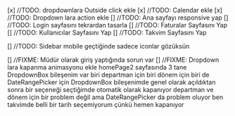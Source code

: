 [x] //TODO: dropdownlara Outside click ekle
[x] //TODO: Calendar ekle
[x] //TODO: Dropdown lara action ekle
[] //TODO: Ana sayfayı responsive yap
[] //TODO: Login sayfasını tekrardan tasarla
[] //TODO: Faturalar Sayfasını Yap
[] //TODO: Kullanıcılar Sayfasını Yap
[] //TODO: Takvim Sayfasını Yap

[] //TODO: Sidebar mobile geçtiğinde sadece iconlar gözüksün

[] //FIXME: Müdür olarak giriş yaptığında sorun var
[] //FIXME: Dropdown lara kapanma animasyonu ekle
homePage2 sayfasında 3 tane DropdownBox bileşenim var biri departman için biri dönem için biri de DateRangePicker için DropdownBox bileşenimde genel olarak açıldıktan sonra bir seçeneği seçtiğimde otomatik olarak kapanıyor departman ve dönem için bir problem değil ama DateRangePicker da problem oluyor ben takvimde belli bir tarih seçemiyorum çünkü hemen kapanıyor
